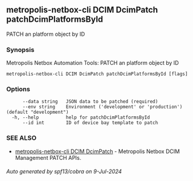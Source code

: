 ## metropolis-netbox-cli DCIM DcimPatch patchDcimPlatformsById

PATCH an platform object by ID

### Synopsis


Metropolis Netbox Automation Tools:
  PATCH an platform object by ID

```
metropolis-netbox-cli DCIM DcimPatch patchDcimPlatformsById [flags]
```

### Options

```
      --data string   JSON data to be patched (required)
      --env string    Environment ('development' or 'production') (default "development")
  -h, --help          help for patchDcimPlatformsById
      --id int        ID of device bay template to patch
```

### SEE ALSO

* [metropolis-netbox-cli DCIM DcimPatch]()	 - Metropolis Netbox DCIM Management PATCH APIs.

###### Auto generated by spf13/cobra on 9-Jul-2024
